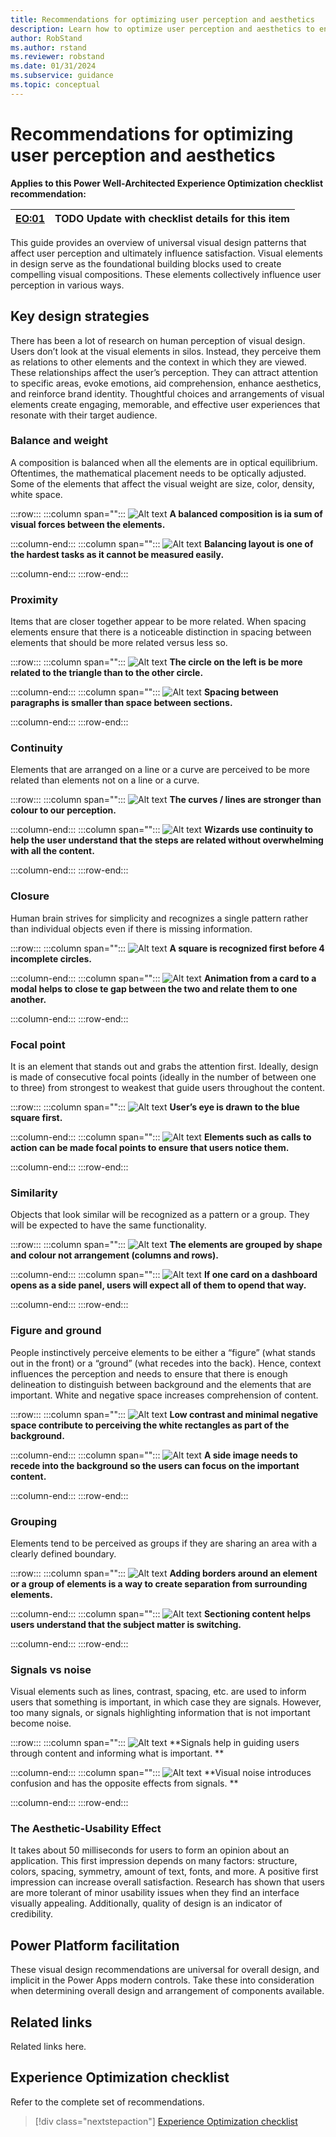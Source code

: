 ```yaml
---
title: Recommendations for optimizing user perception and aesthetics
description: Learn how to optimize user perception and aesthetics to ensure consistent success with user experience optimization.
author: RobStand
ms.author: rstand
ms.reviewer: robstand
ms.date: 01/31/2024
ms.subservice: guidance
ms.topic: conceptual
---
```


# Recommendations for optimizing user perception and aesthetics

**Applies to this Power Well-Architected Experience Optimization checklist recommendation:**

|[EO:01](checklist.md)| **TODO** Update with checklist details for this item |
|---|---|

This guide provides an overview of universal visual design patterns that affect user perception and ultimately influence satisfaction. Visual elements in design serve as the foundational building blocks used to create compelling visual compositions. These elements collectively influence user perception in various ways.

## Key design strategies

There has been a lot of research on human perception of visual design. Users don’t look at the visual elements in silos. Instead, they perceive them as relations to other elements and the context in which they are viewed. These relationships affect the user’s perception. They can attract attention to specific areas, evoke emotions, aid comprehension, enhance aesthetics, and reinforce brand identity. Thoughtful choices and arrangements of visual elements create engaging, memorable, and effective user experiences that resonate with their target audience.

### Balance and weight

A composition is balanced when all the elements are in optical equilibrium. Oftentimes, the mathematical placement needs to be optically adjusted. Some of the elements that affect the visual weight are size, color, density, white space.

:::row:::
   :::column span="":::
      ![Alt text](./_images/balance-left.svg)
      **A balanced composition is ia sum of visual forces between the elements.**
      
   :::column-end:::
   :::column span="":::
      ![Alt text](./_images/balance-right.svg)
      **Balancing layout is one of the hardest tasks as it cannot be measured easily.**
      
   :::column-end:::
:::row-end:::

### Proximity

Items that are closer together appear to be more related. When spacing elements ensure that there is a noticeable distinction in spacing between elements that should be more related versus less so.

:::row:::
   :::column span="":::
      ![Alt text](_images/proximity-left.svg)
      **The circle on the left is be more related to the triangle than to the other circle.**
      
   :::column-end:::
   :::column span="":::
      ![Alt text](_images/proximity-right.svg)
      **Spacing between paragraphs is smaller than space between sections.**
      
   :::column-end:::
:::row-end:::

### Continuity

Elements that are arranged on a line or a curve are perceived to be more related than elements not on a line or a curve.

:::row:::
   :::column span="":::
      ![Alt text](_images/continuity-left.svg)
      **The curves / lines are stronger than colour to our perception.**
      
   :::column-end:::
   :::column span="":::
      ![Alt text](_images/continuity-right.svg)
      **Wizards use continuity to help the user understand that the steps are related without overwhelming with all the content.**
      
   :::column-end:::
:::row-end:::

### Closure

Human brain strives for simplicity and recognizes a single pattern rather than individual objects even if there is missing information.

:::row:::
   :::column span="":::
      ![Alt text](_images/closure-left.svg)
      **A square is recognized first before 4 incomplete circles.**
      
   :::column-end:::
   :::column span="":::
      ![Alt text](_images/closure-right.svg)
      **Animation from a card to a modal helps to close te gap between the two and relate them to one another.**
      
   :::column-end:::
:::row-end:::

### Focal point

It is an element that stands out and grabs the attention first. Ideally, design is made of consecutive focal points (ideally in the number of between one to three) from strongest to weakest that guide users throughout the content.

:::row:::
   :::column span="":::
      ![Alt text](_images/focalpoint-left.svg)
      **User’s eye is drawn to the blue square first.**
      
   :::column-end:::
   :::column span="":::
      ![Alt text](_images/focalpoint-right.svg)
      **Elements such as calls to action can be made focal points to ensure that users notice them.**
      
   :::column-end:::
:::row-end:::

### Similarity

Objects that look similar will be recognized as a pattern or a group. They will be expected to have the same functionality.

:::row:::
   :::column span="":::
      ![Alt text](_images/similarity-left.svg)
      **The elements are grouped by shape and colour not arrangement (columns and rows).**
      
   :::column-end:::
   :::column span="":::
      ![Alt text](_images/similarity-right.svg)
      **If one card on a dashboard opens as a side panel, users will expect all of them to opend that way.**
      
   :::column-end:::
:::row-end:::

### Figure and ground

People instinctively perceive elements to be either a “figure” (what stands out in the front) or a “ground” (what recedes into the back). Hence, context influences the perception and needs to ensure that there is enough delineation to distinguish between background and the elements that are important. White and negative space increases comprehension of content.

:::row:::
   :::column span="":::
      ![Alt text](_images/figureground-left.svg)
      **Low contrast and minimal negative space contribute to perceiving the white rectangles as part of the background.**
      
   :::column-end:::
   :::column span="":::
      ![Alt text](_images/figureground-right.svg)
      **A side image needs to recede into the background so the users can focus on the important content.**
      
   :::column-end:::
:::row-end:::

### Grouping

Elements tend to be perceived as groups if they are sharing an area with a clearly defined boundary.

:::row:::
   :::column span="":::
      ![Alt text](_images/grouping-left.svg)
      **Adding borders around an element or a group of elements is a way to create separation from surrounding elements.**
      
   :::column-end:::
   :::column span="":::
      ![Alt text](_images/grouping-right.svg)
      **Sectioning content helps users understand that the subject matter is switching.**
      
   :::column-end:::
:::row-end:::

### Signals vs noise

Visual elements such as lines, contrast, spacing, etc. are used to inform users that something is important, in which case they are signals. However, too many signals, or signals highlighting information that is not important become noise.

:::row:::
   :::column span="":::
      ![Alt text](_images/signal-noise-left.svg)
      **Signals help in guiding users through content and informing what is important. **
      
   :::column-end:::
   :::column span="":::
      ![Alt text](_images/signal-noise-right.svg)
      **Visual noise introduces confusion and has the opposite effects from signals. **
      
   :::column-end:::
:::row-end:::

### The Aesthetic-Usability Effect

It takes about 50 milliseconds for users to form an opinion about an application. This first impression depends on many factors: structure, colors, spacing, symmetry, amount of text, fonts, and more. A positive first impression can increase overall satisfaction. Research has shown that users are more tolerant of minor usability issues when they find an interface visually appealing. Additionally, quality of design is an indicator of credibility.

## Power Platform facilitation

These visual design recommendations are universal for overall design, and implicit in the Power Apps modern controls. Take these into consideration when determining overall design and arrangement of components available.

## Related links

Related links here.

## Experience Optimization checklist

Refer to the complete set of recommendations.

> [!div class="nextstepaction"]
> [Experience Optimization checklist](checklist.md)
